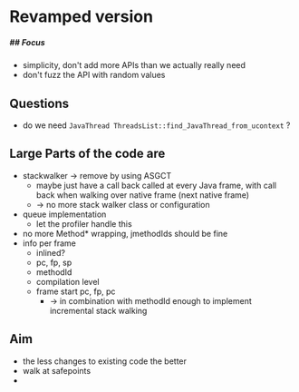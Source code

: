 # Revamped version

##### ## Focus

- simplicity, don't add more APIs than we actually really need
- don't fuzz the API with random values



## Questions

- do we need `JavaThread ThreadsList::find_JavaThread_from_ucontext` ?

## Large Parts of the code are

- stackwalker -> remove by using ASGCT
  - maybe just have a call back called at every Java frame, with call back when walking over native frame (next native frame)
  - -> no more stack walker class or configuration
- queue implementation
  - let the profiler handle this
- no more Method* wrapping, jmethodIds should be fine
- info per frame
  - inlined?
  - pc, fp, sp
  - methodId
  - compilation level
  - frame start pc, fp, pc
    - -> in combination with methodId enough to implement incremental stack walking

## Aim

- the less changes to existing code the better
- walk at safepoints
- 